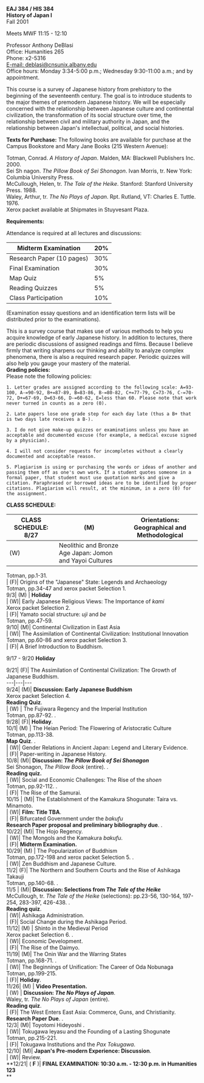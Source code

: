**EAJ 384 / HIS 384**  
**History of Japan I**  
Fall 2001  
  
Meets MWF 11:15 - 12:10  
  
Professor Anthony DeBlasi  
Office: Humanities 265  
Phone: x2-5316  
[E-mail: deblasi@cnsunix.albany.edu](mailto:deblasi@albany.edu)  
Office hours: Monday 3:34-5:00 p.m.; Wednesday 9:30-11:00 a.m.; and by
appointment.  
  
This course is a survey of Japanese history from prehistory to the beginning
of the seventeenth century. The goal is to introduce students to the major
themes of premodern Japanese history. We will be especially concerned with the
relationship between Japanese culture and continental civilization, the
transformation of its social structure over time, the relationship between
civil and military authority in Japan, and the relationship between Japan's
intellectual, political, and social histories.  
  

**Texts for Purchase:** The following books are available for purchase at the
Campus Bookstore and Mary Jane Books (215 Western Avenue):  

Totman, Conrad. _A History of Japan_. Malden, MA: Blackwell Publishers Inc.
2000.  
Sei Sh nagon. _The Pillow Book of Sei Shonagon_. Ivan Morris, tr. New York:
Columbia University Press.  
McCullough, Helen, tr. _The Tale of the Heike_. Stanford: Stanford University
Press. 1988.  
Waley, Arthur, tr. _The No Plays of Japan_. Rpt. Rutland, VT: Charles E.
Tuttle. 1976.  
Xerox packet available at Shipmates in Stuyvesant Plaza.  
  
**Requirements:**  
  
Attendance is required at all lectures and discussions:

Midterm Examination | 20%  
---|---  
Research Paper (10 pages) | 30%  
Final Examination | 30%  
Map Quiz  |  5%  
Reading Quizzes |  5%  
Class Participation | 10%  
(Examination essay questions and an identification term lists will be
distributed prior to the examinations).  
  
This is a survey course that makes use of various methods to help you acquire
knowledge of early Japanese history. In addition to lectures, there are
periodic discussions of assigned readings and films. Because I believe firmly
that writing sharpens our thinking and ability to analyze complex phenomena,
there is also a required research paper. Periodic quizzes will also help you
gauge your mastery of the material.  
**Grading policies:**  
Please note the following policies:  

    1. Letter grades are assigned according to the following scale: A=93-100, A-=90-92, B+=87-89, B=83-86, B-=80-82, C+=77-79, C=73-76, C-=70-72, D+=67-69, D=63-66, D-=60-62, E=less than 60. Please note that work never turned in counts as a zero (0).  

    2. Late papers lose one grade step for each day late (thus a B+ that is two days late receives a B-).  

    3. I do not give make-up quizzes or examinations unless you have an acceptable and documented excuse (for example, a medical excuse signed by a physician).  

    4. I will not consider requests for incompletes without a clearly documented and acceptable reason.  

    5. Plagiarism is using or purchasing the words or ideas of another and passing them off as one's own work. If a student quotes someone in a formal paper, that student must use quotation marks and give a citation. Paraphrased or borrowed ideas are to be identified by proper citations. Plagiarism will result, at the minimum, in a zero (0) for the assignment.  

**CLASS SCHEDULE:**  
  
CLASS SCHEDULE:  8/27|  (M)|  Orientations: Geographical and Methodological  
---|---|---  
|  (W)|  Neolithic and Bronze Age Japan: Jomon and Yayoi Cultures  
Totman, pp.1-31.  
|  (F)|  Origins of the "Japanese" State: Legends and Archaeology  
Totman, pp.34-47 and xerox packet Selection 1.  
9/3|  (M) | **Holiday**  
|  (W)|  Early Japanese Religious Views: The Importance of _kami_  
Xerox packet Selection 2.  
|  (F)|  Yamato social structure: _uji_ and _be_  
Totman, pp.47-59.  
9/10|  (M)|  Continental Civilization in East Asia  
|  (W)|  The Assimilation of Continental Civilization: Institutional
Innovation  
Totman, pp.60-86 and xerox packet Selection 3.  
|  (F)|  A Brief Introduction to Buddhism.  
  
9/17 - 9/20 **Holiday**

9/21|  (F)|  The Assimilation of Continental Civilization: The Growth of
Japanese Buddhism.  
---|---|---  
9/24|  (M)|  **Discussion: Early Japanese Buddhism**  
Xerox packet Selection 4.  
**Reading Quiz**.  
|  (W) |  The Fujiwara Regency and the Imperial Institution  
Totman, pp.87-92. .  
9/28|  (F)|  **Holiday**.  
10/1|  (M) |  The Heian Period: The Flowering of Aristocratic Culture  
Totman, pp.113-38.  
**Map Quiz**. .  
|  (W)|  Gender Relations in Ancient Japan: Legend and Literary Evidence.  
|  (F)|  Paper-writing in Japanese History.  
10/8|  (M)|  **Discussion: _The Pillow Book of Sei Shonagon_**  
Sei Shonagon, _The Pillow Book_ (entire). .  
**Reading quiz.**  
|  (W)|  Social and Economic Challenges: The Rise of the _shoen_  
Totman, pp.92-112. .  
|  (F)|  The Rise of the Samurai.  
10/15 |  (M)|  The Establishment of the Kamakura Shogunate: Taira vs.
Minamoto.  
|  (W)|  **Film: Title TBA**.  
|  (F)|  Bifurcated Government under the _bakufu_  
**Research Paper proposal and preliminary bibliography due**. .  
10/22|  (M)|  The Hojo Regency.  
|  (W)|  The Mongols and the Kamakura _bakufu_.  
|  (F)|  **Midterm Examination.**  
10/29|  (M) |  The Popularization of Buddhism  
Totman, pp.172-198 and xerox packet Selection 5. .  
|  (W)|  Zen Buddhism and Japanese Culture.  
11/2|  (F)|  The Northern and Southern Courts and the Rise of Ashikaga Takauji  
Totman, pp.140-68. .  
11/5 | (M)|  **Discussion: Selections from _The Tale of the Heike_**  
McCullough, tr. _The Tale of the Heike_ (selections): pp.23-56, 130-164,
197-254, 283-397, 426-438. .  
**Reading quiz**.  
|  (W)|  Ashikaga Administration.  
|  (F)|  Social Change during the Ashikaga Period.  
11/12|  (M) |  Shinto in the Medieval Period  
Xerox packet Selection 6. .  
|  (W)|  Economic Development.  
|  (F)|  The Rise of the Daimyo.  
11/19|  (M)|  The Onin War and the Warring States  
Totman, pp.168-71. .  
|  (W)|  The Beginnings of Unification: The Career of Oda Nobunaga  
Totman, pp.199-215.  
|  (F)|  **Holiday**.  
11/26|  (M) | **Video Presentation.**  
|  (W) | **Discussion: _The No Plays of Japan_**.  
Waley, tr. _The No Plays of Japan_ (entire).  
**Reading quiz**.  
|  (F)|  The West Enters East Asia: Commerce, Guns, and Christianity.  
**Research Paper Due**. .  
12/3|  (M)|  Toyotomi Hideyoshi .  
|  (W)|  Tokugawa Ieyasu and the Founding of a Lasting Shogunate  
Totman, pp.215-221.  
|  (F)|  Tokugawa Institutions and the _Pax Tokugawa_.  
12/10|  (M)|  **Japan's Pre-modern Experience: Discussion**.  
|  (W)|  Review.  
**12/21|  ( **F** )|  **FINAL EXAMINATION: 10:30 a.m. - 12:30 p.m. in
Humanities 123**  
**

